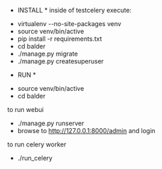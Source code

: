 * INSTALL *
inside of testcelery execute:
- virtualenv --no-site-packages venv
- source venv/bin/active
- pip install -r requirements.txt
- cd balder
- ./manage.py migrate
- ./manage.py createsuperuser

* RUN *
- source venv/bin/active
- cd balder

to run webui
- ./manage.py runserver
- browse to http://127.0.0.1:8000/admin and login

to run celery worker
- ./run_celery
